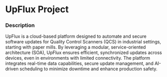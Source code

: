 <h1>UpFlux Project</h1>

<h3>Description</h3>

UpFlux is a cloud-based platform designed to automate and secure software updates for Quality Control Scanners (QCS) in industrial settings, starting with paper mills. By leveraging a modular, service-oriented architecture (SOA), UpFlux ensures efficient, synchronized updates across devices, even in environments with limited connectivity. The platform integrates real-time data capabilities, secure update management, and AI-driven scheduling to minimize downtime and enhance production safety.
